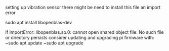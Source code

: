 setting up vibration sensor there might be need to install this file an import error

sudo apt install libopenblas-dev

If ImportError: libopenblas.so.0: cannot open shared object file: No such file or directory persists
consider updating and upgrading pi firmware with:
~sudo apt update
~sudo apt upgrade